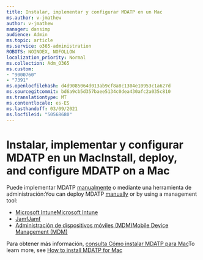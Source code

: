```yaml
---
title: Instalar, implementar y configurar MDATP en un Mac
ms.author: v-jmathew
author: v-jmathew
manager: dansimp
audience: Admin
ms.topic: article
ms.service: o365-administration
ROBOTS: NOINDEX, NOFOLLOW
localization_priority: Normal
ms.collection: Adm_O365
ms.custom:
- "9000760"
- "7391"
ms.openlocfilehash: d4d9085064d013ab9cf8a8c1304e10953c1a627d
ms.sourcegitcommit: bd6a9cb5d357baee5134c0dea430afc2a035c810
ms.translationtype: MT
ms.contentlocale: es-ES
ms.lasthandoff: 03/09/2021
ms.locfileid: "50568680"
---
```

# <a name="install-deploy-and-configure-mdatp-on-a-mac"></a><span data-ttu-id="b996c-102">Instalar, implementar y configurar MDATP en un Mac</span><span class="sxs-lookup"><span data-stu-id="b996c-102">Install, deploy, and configure MDATP on a Mac</span></span>

<span data-ttu-id="b996c-103">Puede implementar MDATP [manualmente](https://docs.microsoft.com/windows/security/threat-protection/microsoft-defender-atp/mac-install-manually) o mediante una herramienta de administración:</span><span class="sxs-lookup"><span data-stu-id="b996c-103">You can deploy MDATP [manually](https://docs.microsoft.com/windows/security/threat-protection/microsoft-defender-atp/mac-install-manually) or by using a management tool:</span></span>

- [<span data-ttu-id="b996c-104">Microsoft Intune</span><span class="sxs-lookup"><span data-stu-id="b996c-104">Microsoft Intune</span></span>](https://go.microsoft.com/fwlink/?linkid=2144548)
- [<span data-ttu-id="b996c-105">Jamf</span><span class="sxs-lookup"><span data-stu-id="b996c-105">Jamf</span></span>](https://docs.microsoft.com/windows/security/threat-protection/microsoft-defender-atp/mac-install-with-jamf)
- [<span data-ttu-id="b996c-106">Administración de dispositivos móviles (MDM)</span><span class="sxs-lookup"><span data-stu-id="b996c-106">Mobile Device Management (MDM)</span></span>](https://docs.microsoft.com/windows/security/threat-protection/microsoft-defender-atp/mac-install-with-other-mdm)

<span data-ttu-id="b996c-107">Para obtener más información, [consulta Cómo instalar MDATP para Mac](https://go.microsoft.com/fwlink/?linkid=2144672)</span><span class="sxs-lookup"><span data-stu-id="b996c-107">To learn more, see [How to install MDATP for Mac](https://go.microsoft.com/fwlink/?linkid=2144672)</span></span>

